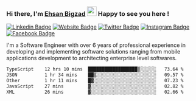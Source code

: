 ### Hi there, I'm <a href="https://ehsanbigzad.com" target="_blank">Ehsan Bigzad</a> <img src="https://media.giphy.com/media/hvRJCLFzcasrR4ia7z/giphy.gif" width="25px" height="25px"> Happy to see you here !

[![Linkedin Badge](https://img.shields.io/badge/-LinkedIn-0e76a8?style=flat-square&logo=Linkedin&logoColor=white)](https://linkedin.com/in/EhsanBigzad)
[![Website Badge](https://img.shields.io/badge/Website-3b5998?style=flat-square&logo=google-chrome&logoColor=white)](https://ehsanbigzad.com)
[![Twitter Badge](https://img.shields.io/badge/-Twitter-00acee?style=flat-square&logo=Twitter&logoColor=white)](https://twitter.com/EhsanBigzad)
[![Instagram Badge](https://img.shields.io/badge/-Instagram-e4405f?style=flat-square&logo=Instagram&logoColor=white)](https://instagram.com/ehsanbigzad/)
[![Facebook Badge](https://img.shields.io/badge/-Facebook-0088cc?style=flat-square&logo=Facebook&logoColor=white)](https://facebook.com/EhsanBigzad7)

I'm a Software Engineer with over 6 years of professional experience
in developing and implementing software solutions ranging from mobile applications development to architecting enterprise level softwares.

<!--START_SECTION:waka-->

```txt
TypeScript    12 hrs 10 mins  ██████████████████▒░░░░░░   73.64 %
JSON          1 hr 34 mins    ██▒░░░░░░░░░░░░░░░░░░░░░░   09.57 %
Other         1 hr 11 mins    █▓░░░░░░░░░░░░░░░░░░░░░░░   07.23 %
JavaScript    27 mins         ▓░░░░░░░░░░░░░░░░░░░░░░░░   02.82 %
XML           26 mins         ▓░░░░░░░░░░░░░░░░░░░░░░░░   02.66 %
```

<!--END_SECTION:waka-->
